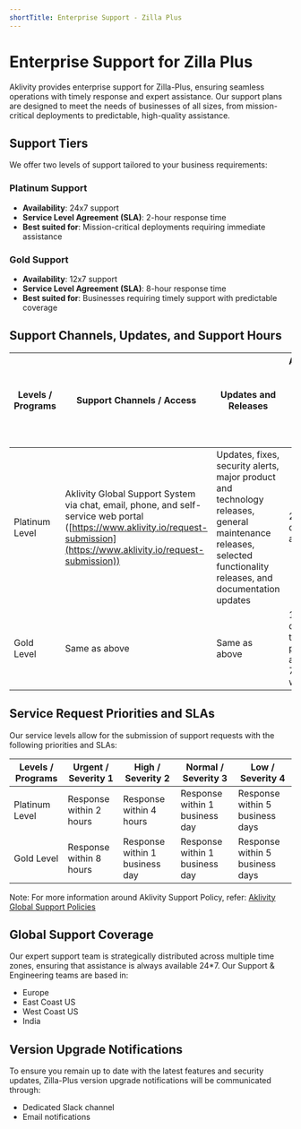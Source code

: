 ```yaml
---
shortTitle: Enterprise Support - Zilla Plus
---
```


# Enterprise Support for Zilla Plus

Aklivity provides enterprise support for Zilla-Plus, ensuring seamless operations with timely response and expert assistance. Our support plans are designed to meet the needs of businesses of all sizes, from mission-critical deployments to predictable, high-quality assistance.

## Support Tiers

We offer two levels of support tailored to your business requirements:

### Platinum Support

- **Availability**: 24x7 support
- **Service Level Agreement (SLA)**: 2-hour response time
- **Best suited for**: Mission-critical deployments requiring immediate assistance

### Gold Support

- **Availability**: 12x7 support
- **Service Level Agreement (SLA)**: 8-hour response time
- **Best suited for**: Businesses requiring timely support with predictable coverage

## Support Channels, Updates, and Support Hours

| Levels / Programs | Support Channels / Access | Updates and Releases | Assistance Hours for Service Requests and Product Defect Fixes |
| --- | --- | --- | --- |
| Platinum Level | Aklivity Global Support System via chat, email, phone, and self-service web portal ([https://www.aklivity.io/request-submission](https://www.aklivity.io/request-submission)) | Updates, fixes, security alerts, major product and technology releases, general maintenance releases, selected functionality releases, and documentation updates | 24 hours a day, 7 days a week |
| Gold Level | Same as above | Same as above | 12 hours a day (one of two time periods available), 7 days a week |

## Service Request Priorities and SLAs

Our service levels allow for the submission of support requests with the following priorities and SLAs:

| Levels / Programs | Urgent / Severity 1 | High / Severity 2 | Normal / Severity 3 | Low / Severity 4 |
| --- | --- | --- | --- | --- |
| Platinum Level | Response within 2 hours | Response within 4 hours | Response within 1 business day | Response within 5 business days |
| Gold Level | Response within 8 hours | Response within 1 business day | Response within 1 business day | Response within 5 business days |

Note:
For more information around Aklivity Support Policy, refer: [Aklivity Global Support Policies](https://cdn.prod.website-files.com/60e49b51af3305d435c286ab/654d5dc00615c6e206c1ea56_Aklivity%20Global%20Support%20Policies.pdf)

## Global Support Coverage

Our expert support team is strategically distributed across multiple time zones, ensuring that assistance is always available 24*7. Our Support & Engineering teams are based in:

- Europe
- East Coast US
- West Coast US
- India

## Version Upgrade Notifications

To ensure you remain up to date with the latest features and security updates, Zilla-Plus version upgrade notifications will be communicated through:

- Dedicated Slack channel
- Email notifications
